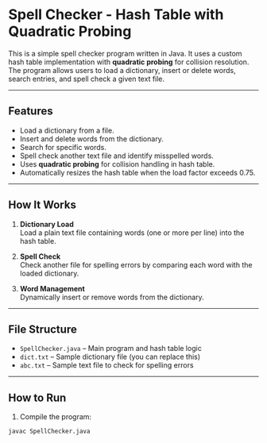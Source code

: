 # Spell Checker - Hash Table with Quadratic Probing

This is a simple spell checker program written in Java. It uses a custom hash table implementation with **quadratic probing** for collision resolution. The program allows users to load a dictionary, insert or delete words, search entries, and spell check a given text file.

---

## Features

- Load a dictionary from a file.
- Insert and delete words from the dictionary.
- Search for specific words.
- Spell check another text file and identify misspelled words.
- Uses **quadratic probing** for collision handling in hash table.
- Automatically resizes the hash table when the load factor exceeds 0.75.

---

## How It Works

1. **Dictionary Load**  
   Load a plain text file containing words (one or more per line) into the hash table.

2. **Spell Check**  
   Check another file for spelling errors by comparing each word with the loaded dictionary.

3. **Word Management**  
   Dynamically insert or remove words from the dictionary.

---

## File Structure

- `SpellChecker.java` – Main program and hash table logic
- `dict.txt` – Sample dictionary file (you can replace this)
- `abc.txt` – Sample text file to check for spelling errors

---

## How to Run

1. Compile the program:

```bash
javac SpellChecker.java

